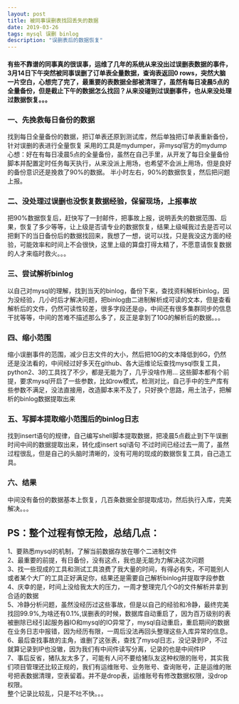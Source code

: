 ```yaml
---
layout: post
title: 被同事误删表找回丢失的数据
date: 2019-03-26
tags: mysql 误删 binlog 
description: "误删表后的数据恢复"
---
```


#### 有些不靠谱的同事真的很误事，运维了几年的系统从来没出过误删表数据的事件，3月14日下午突然被同事误删了订单表全量数据，查询表返回0 rows，突然大脑一片空白，心想完了完了，最重要的表数据全部被清理了，虽然有每日凌晨5点的全量备份，但是截止下午的数据怎么找回？从来没碰到过误删事件，也从来没处理过数据恢复。。。

### 一、先挽救每日备份的数据
找到每日全量备份的数据，把订单表还原到测试库，然后单独把订单表重新备份，针对误删的表进行全量恢复
采用的工具是mydumper，非mysql官方的mydump
心想：好在有每日凌晨5点的全量备份，虽然在自己手里，从开发了每日全量备份脚本并配置定时任务每天执行，从来没派上用场，也希望不会派上用场，但是良好的备份意识还是挽救了90%的数据。
半小时左右，90%的数据恢复，然后把问题上报。

### 二、没处理过误删也没恢复数据经验，保留现场，上报事故
把90%数据恢复后，赶快写了一封邮件，把事故上报，说明丢失的数据范围、后果，恢复了多少等等，让上级是否请专业的数据恢复，结果上级喊我过去是否可以把剩下的当日备份后的数据找回来，我想了一想，说可以找，只是我没这方面的经验，可能效率和时间上不会很快，这里上级的算盘打得太精了，不愿意请恢复数据的人才来临时救火。。。

### 三、尝试解析binlog
以自己对mysql的理解，找到当天的binlog，备份下来，查找资料解析binlog，因为没经验，几小时后才解决问题，把binlog由二进制解析成可读的文本，但是查看解析后的文件，仍然可读性较差，很多字段还是@，中间还有很多集群同步的信息干扰等等，中间的苦难不描述那么多了，反正是拿到了10G的解析后的数据。。。

### 四、缩小范围
缩小误删事件的范围，减少日志文件的大小，然后把10G的文本降低到6G，仍然还是没法看的，中间经过好多天在github、各大运维论坛查找mysql恢复工具，python2、3的工具找了不少，都是无能为了，几乎没啥作用... 这些脚本都有个前提，要求mysql开启了一些参数，比如row模式，检测对比，自己手中的生产库有些参数不满足，没法直接用，改造脚本来不及了，只好换个思路，用土法子，把解析的binlog数据提取出来

### 五、写脚本提取缩小范围后的binlog日志
找到insert语句的规律，自己编写shell脚本提取数据，把凌晨5点截止到下午误删时间中间的数据提取出来，转化成insert sql语句
不过时间已经过去一周了，虽然过程很乱，但是自己的头脑时清晰的，没有可用的现成的数据恢复工具，自己造工具。

### 六、结果
中间没有备份的数据基本上恢复，几百条数据全部提取成功，然后执行入库，完美解决。。。

## PS：整个过程有惊无险，总结几点：
1、要熟悉mysql的机制，了解当前数据存放在哪个二进制文件  
2、最重要的前提，有日备份，没有这点，我也是无能为力解决这次问题  
3、找一些现成的工具和测试工具浪费了我大量的时间，有得必有失，不可能别人或者某个大厂的工具正好满足你，结果还是需要自己解析binlog并提取字段参数  
4、庆幸的是，时间上没给我太大的压力，一周才整理完几个G的文件解析并拿到合适的数据  
5、冷静分析问题，虽然没经历过这些事故，但是以自己的经验和冷静，最终完美找回99.9%,为啥还有0.1%,误删表的时候，数据库自动重启了，因为百万级别的表被删除已经引起服务器IO和mysql的IO异常了，mysql自动重启，重启期间的数据在业务日志中报错，因为经历有限，一周后没法再回头整理这些入库异常的信息。  
6、最后查找事故的主角，谁删了这张表，查找了mysql日志，没记录到IP，不过就算记录到IP也没辙，因为我们有中间件读写分离，记录的也是中间件IP  
7、事后反省，猪队友太多了，可能有人问不要给猪队友这种权限的账号，其实我们项目管理还比较正规的，我们有运维账号、业务账号、查询账号，正是运维的账号把表数据清理，空表留着。并不是drop表，运维账号有修改数据权限，没drop权限。  
整个记录比较乱，只是不吐不快。。。